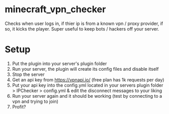 # minecraft_vpn_checker
Checks when user logs in, if thier ip is from a known vpn / proxy provider, if so, it kicks the player. Super useful to keep bots / hackers off your server.

# Setup
1. Put the plugin into your server's plugin folder
2. Run your server, the plugin will create its config files and disable itself
3. Stop the server
4. Get an api key from https://vpnapi.io/ (free plan has 1k requests per day)
5. Put your api key into the config.yml located in your servers plugin folder > IPChecker > config.yml & edit the disconnect messages to your liking
6. Run your server again and it should be working (test by connecting to a vpn and trying to join)
7. Profit?
